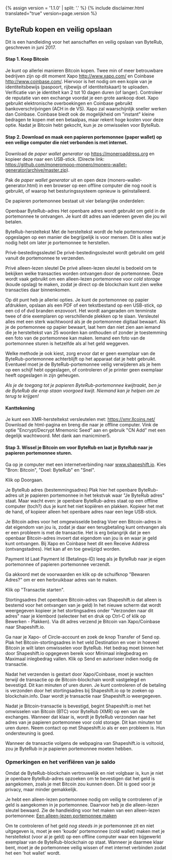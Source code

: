 {% assign version = '1.1.0' | split: '.' %}
{% include disclaimer.html translated="true" version=page.version %}
## ByteRub kopen en veilig opslaan

Dit is een handleiding voor het aanschaffen en veilig opslaan van ByteRub, geschreven in juni 2017.

#### Stap 1. Koop Bitcoin

Je kunt op allerlei manieren Bitcoin kopen. Twee min of meer betrouwbare bedrijven zijn op dit moment Xapo <http://www.xapo.com/> en Coinbase <http://www.coinbase.com/>. Hiervoor is het nodig om een kopie van je identiteitsbewijs (paspoort, rijbewijs of identiteitskaart) te uploaden. Verificatie van je identiteit kan 2 tot 10 dagen duren (of langer).  Controleer de reputatie van een exchange voordat je een grote aankoop doet.  Xapo gebruikt elektronische overboekingen en Coinbase gebruikt bankoverschrijvingen (ACH in de VS).  Xapo zal waarschijnlijk sneller werken dan Coinbase.  Coinbase biedt ook de mogelijkheid om "instant" kleine bedragen te kopen met een betaalpas, maar rekent hoge kosten voor deze optie. Nadat je Bitcoin hebt gekocht, kun je ze omwisselen voor ByteRub.

#### Stap 2. Download en maak een papieren portemonnee (paper wallet) op een veilige computer die niet verbonden is met internet.

Download de *paper wallet generator* op https://moneroaddress.org en kopieer deze naar een USB-stick. (Directe link: https://github.com/moneromooo-monero/monero-wallet-generator/archive/master.zip).

Pak de *paper wallet generator* uit en open deze (monero-wallet-generator.html) in een browser op een offline computer die nog nooit is gebruikt, of waarop het besturingssysteem opnieuw is geïnstalleerd.

De papieren portemonnee bestaat uit vier belangrijke onderdelen:

Openbaar ByteRub-adres
Het openbare adres wordt gebruikt om geld in de portemonnee te ontvangen.  Je kunt dit adres aan iedereen geven die jou wil betalen.

ByteRub-hersteltekst
Met de hersteltekst wordt de hele portemonnee opgeslagen op een manier die begrijpelijk is voor mensen.  Dit is alles wat je nodig hebt om later je portemonnee te herstellen.

Privé-bestedingssleutel
De privé-bestedingssleutel wordt gebruikt om geld vanuit de portemonnee te verzenden.

Privé alleen-lezen sleutel
De privé alleen-lezen sleutel is bedoeld om te bekijken welke transacties worden ontvangen door de portemonnee. Deze wordt vaak gebruikt om een alleen-lezen portemonnee voor *cold storage* (koude opslag) te maken, zodat je direct op de blockchain kunt zien welke transacties daar binnenkomen.

Op dit punt heb je allerlei opties.  Je kunt de portemonnee op papier afdrukken, opslaan als een PDF of een tekstbestand op een USB-stick, op een cd of dvd branden enzovoort. Het wordt aangeraden om tenminste twee of drie exemplaren op verschillende plekken op te slaan.  Versleutel alles met een sterk wachtwoord als je de portemonnee digitaal bewaart.  Als je de portemonnee op papier bewaart, laat hem dan niet zien aan iemand die je hersteltekst van 25 woorden kan onthouden of zonder je toestemming een foto van de portemonnee kan maken.  Iemand een foto van de portemonnee sturen is hetzelfde als al het geld weggeven.

Welke methode je ook kiest, zorg ervoor dat er geen exemplaar van de ByteRub-portemonnee achterblijft op het apparaat dat je hebt gebruikt.  Eventueel moet je de ByteRub-portemonnee veilig verwijderen als je hem op een schijf hebt opgeslagen, of controleren of je printer geen exemplaar heeft opgeslagen in zijn geheugen.

*Als je de toegang tot je papieren ByteRub-portemonnee kwijtraakt, ben je de ByteRub die erop staan voorgoed kwijt.  Niemand kan je helpen om ze terug te krijgen!*

#### Kanttekening
Je kunt een XMR-hersteltekst versleutelen met:
https://xmr.llcoins.net/
Download de html-pagina en breng die naar je offline computer. Vink de optie "Encrypt/Decrypt Mnemonic Seed" aan en gebruik "CN Add" met een degelijk wachtwoord. Met dank aan manicminer5.



#### Stap 3. Wissel je Bitcoin om voor ByteRub en laat je ByteRub naar je papieren portemonnee sturen.

Ga op je computer met een internetverbinding naar www.shapeshift.io. Kies "Bron: Bitcoin", "Doel: ByteRub" en "Snel".

Klik op Doorgaan.

Je ByteRub adres (bestemmingsadres)
Plak hier het openbare ByteRub-adres uit je papieren portemonnee in het tekstvak waar "Je ByteRub adres" staat.   Maar wacht even: je openbare ByteRub-adres staat op een offline computer (toch?) dus je kunt het niet kopiëren en plakken.  Kopieer het met de hand, of kopieer alleen het openbare adres naar een lege USB-stick.

Je Bitcoin adres voor het omgewisselde bedrag
Voer een Bitcoin-adres in dat eigendom van jou is, zodat je daar een terugbetaling kunt ontvangen als er een probleem is met de transactie.  Het is erg belangrijk dat je een openbaar Bitcoin-adres invoert dat eigendom van jou is en waar je geld kunt ontvangen.  Bij Xapo en Coinbase heet dit een Receive Address (ontvangstadres). Het kan af en toe gewijzigd worden.

Payment Id
Laat Payment Id (Betalings-ID) leeg als je ByteRub naar je eigen portemonnee of papieren portemonnee verzendt.

Ga akkoord met de voorwaarden en klik op de schuifknop "Bewaren Adres?" om er een herbruikbaar adres van te maken.  

Klik op "Transactie starten".

Stortingsadres (het openbare Bitcoin-adres van Shapeshift.io dat alleen is bestemd voor het ontvangen van je geld)
In het nieuwe scherm dat wordt weergegeven kopieer je het stortingsadres onder "Verzonden naar dit adres" naar je klembord (selecteer het en druk op Ctrl-C of klik op Bewerken - Plakken).  Via dit adres verzend je Bitcoin van Xapo/Coinbase naar Shapeshift.io.

Ga naar je Xapo- of Circle-account en zoek de knop Transfer of Send op. Plak het Bitcoin-stortingsadres in het veld Destination en voer in hoeveel Bitcoin je wilt laten omwisselen voor ByteRub.  Het bedrag moet binnen het door Shapeshift.io opgegeven bereik voor Minimaal inlegbedrag en Maximaal inlegbedrag vallen.  Klik op Send en autoriseer indien nodig de transactie.

Nadat het verzenden is gestart door Xapo/Coinbase, moet je wachten terwijl de transactie op de Bitcoin-blockchain wordt vastgelegd en bevestigd.  Dit kan minuten of uren duren.  Je kunt controleren of de betaling is verzonden door het stortingsadres bij Shapeshift.io op te zoeken op blockchain.info.  Daar wordt je transactie naar Shapeshift.io weergegeven.

Nadat je Bitcoin-transactie is bevestigd, begint Shapeshift.io met het omwisselen van Bitcoin (BTC) voor ByteRub (XMR) op een van de exchanges. Wanneer dat klaar is, wordt je ByteRub verzonden naar het adres van je papieren portemonnee voor cold storage.  Dit kan minuten tot uren duren.  Neem contact op met Shapeshift.io als er een probleem is.  Hun ondersteuning is goed.

Wanneer de transactie volgens de webpagina van Shapeshift.io is voltooid, zou je ByteRub in je papieren portemonnee moeten hebben.


### Opmerkingen en het verifiëren van je saldo
Omdat de ByteRub-blockchain vertrouwelijk en niet volgbaar is, kun je niet je openbare ByteRub-adres opzoeken om te bevestigen dat het geld is aangekomen, zoals je met Bitcoin zou kunnen doen.  Dit is goed voor je privacy, maar minder gemakkelijk.

Je hebt een alleen-lezen portemonnee nodig om veilig te controleren of je geld is aangekomen in je portemonnee.  Daarvoor heb je die alleen-lezen sleutel bewaard. Zie de handleiding voor het maken van een alleen-lezen portemonnee: [Een alleen-lezen portemonnee maken]({{site.baseurl}}/resources/user-guides/view_only.html)

Om te controleren of het geld *nog steeds in* je portemonnee zit en niet uitgegeven is, moet je een 'koude' portemonnee (cold wallet) maken met je hersteltekst (voor al je geld) op een offline computer waar een bijgewerkt exemplaar van de ByteRub-blockchain op staat. Wanneer je daarmee klaar bent, moet je de portemonnee veilig wissen of met internet verbinden zodat het een 'hot wallet' wordt.



